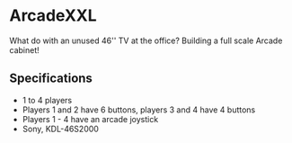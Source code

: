 # ArcadeXXL
What do with an unused 46'' TV at the office? Building a full scale Arcade cabinet!

## Specifications
- 1 to 4 players
- Players 1 and 2 have 6 buttons, players 3 and 4 have 4 buttons
- Players 1 - 4 have an arcade joystick
- Sony, KDL-46S2000
